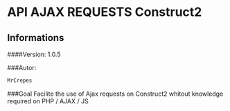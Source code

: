 # API AJAX REQUESTS Construct2
## Informations

####Version:
	1.0.5

###Autor:
```bash
MrCrepes
```

###Goal
Facilite the use of Ajax requests on Construct2 whitout knowledge required on PHP / AJAX / JS
